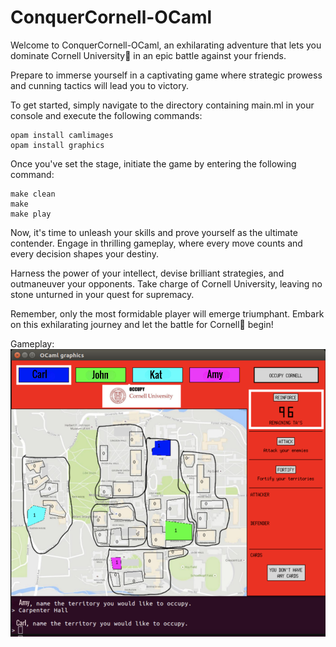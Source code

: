 # ConquerCornell-OCaml

Welcome to ConquerCornell-OCaml, an exhilarating adventure that lets you dominate Cornell University🐻 in an epic battle against your friends.

Prepare to immerse yourself in a captivating game where strategic prowess and cunning tactics will lead you to victory.

To get started, simply navigate to the directory containing main.ml in your console and execute the following commands:
```
opam install camlimages
opam install graphics
```
Once you've set the stage, initiate the game by entering the following command:
```
make clean
make
make play
```
Now, it's time to unleash your skills and prove yourself as the ultimate contender. Engage in thrilling gameplay, where every move counts and every decision shapes your destiny.

Harness the power of your intellect, devise brilliant strategies, and outmaneuver your opponents. Take charge of Cornell University, leaving no stone unturned in your quest for supremacy.

Remember, only the most formidable player will emerge triumphant. Embark on this exhilarating journey and let the battle for Cornell🐻 begin!

Gameplay:
![alt tag](images/img.png)
